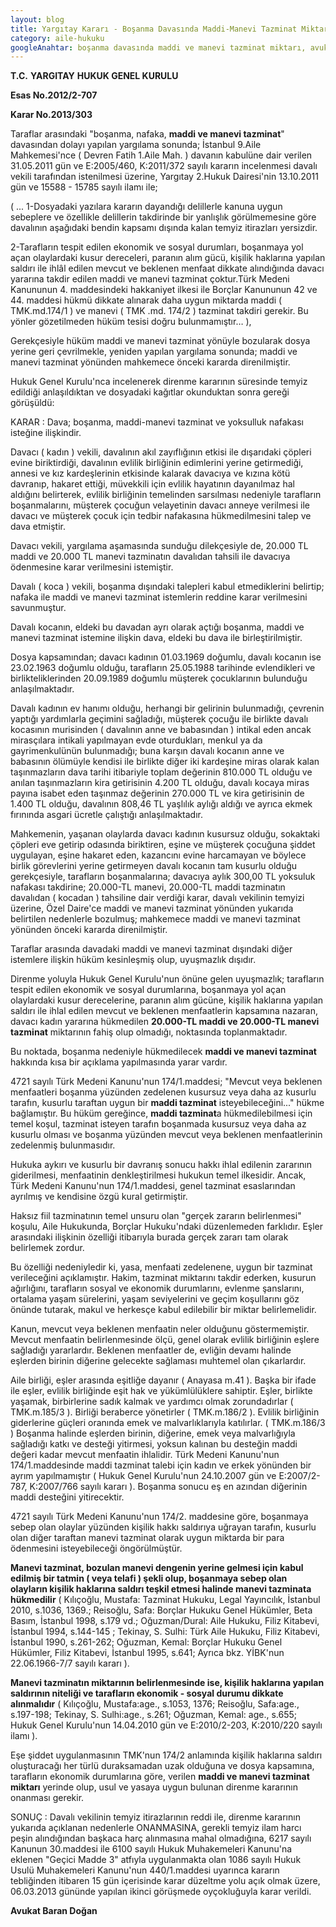 ```yaml
---
layout: blog
title: Yargıtay Kararı - Boşanma Davasında Maddi-Manevi Tazminat Miktarı
category: aile-hukuku
googleAnahtar: boşanma davasında maddi ve manevi tazminat miktarı, avukat, Avukat Baran Doğan
---
```

**T.C.**
**YARGITAY**
**HUKUK GENEL KURULU**


**Esas No.2012/2-707**

**Karar No.2013/303**

Taraflar arasındaki "boşanma, nafaka, **maddi ve manevi tazminat**" davasından dolayı yapılan yargılama sonunda; İstanbul 9.Aile Mahkemesi'nce ( Devren Fatih 1.Aile Mah. ) davanın kabulüne dair verilen 31.05.2011 gün ve E:2005/460, K:2011/372 sayılı kararın incelenmesi davalı vekili tarafından istenilmesi üzerine, Yargıtay 2.Hukuk Dairesi'nin 13.10.2011 gün ve 15588 - 15785 sayılı ilamı ile;

( ... 1-Dosyadaki yazılara kararın dayandığı delillerle kanuna uygun sebeplere ve özellikle delillerin takdirinde bir yanlışlık görülmemesine göre davalının aşağıdaki bendin kapsamı dışında kalan temyiz itirazları yersizdir.

2-Tarafların tespit edilen ekonomik ve sosyal durumları, boşanmaya yol açan olaylardaki kusur dereceleri, paranın alım gücü, kişilik haklarına yapılan saldırı ile ihlâl edilen mevcut ve beklenen menfaat dikkate alındığında davacı yararına takdir edilen maddi ve manevi tazminat çoktur.Türk Medeni Kanununun 4. maddesindeki hakkaniyet ilkesi ile Borçlar Kanununun 42 ve 44. maddesi hükmü dikkate alınarak daha uygun miktarda maddi ( TMK.md.174/1 ) ve manevi ( TMK .md. 174/2 ) tazminat takdiri gerekir. Bu yönler gözetilmeden hüküm tesisi doğru bulunmamıştır… ),

Gerekçesiyle hüküm maddi ve manevi tazminat yönüyle bozularak dosya yerine geri çevrilmekle, yeniden yapılan yargılama sonunda; maddi ve manevi tazminat yönünden mahkemece önceki kararda direnilmiştir.

Hukuk Genel Kurulu'nca incelenerek direnme kararının süresinde temyiz edildiği anlaşıldıktan ve dosyadaki kağıtlar okunduktan sonra gereği görüşüldü:

KARAR : Dava; boşanma, maddi-manevi tazminat ve yoksulluk nafakası isteğine ilişkindir.

Davacı ( kadın ) vekili, davalının akıl zayıflığının etkisi ile dışarıdaki çöpleri evine biriktirdiği, davalının evlilik birliğinin edimlerini yerine getirmediği, annesi ve kız kardeşlerinin etkisinde kalarak davacıya ve kızına kötü davranıp, hakaret ettiği, müvekkili için evlilik hayatının dayanılmaz hal aldığını belirterek, evlilik birliğinin temelinden sarsılması nedeniyle tarafların boşanmalarını, müşterek çocuğun velayetinin davacı anneye verilmesi ile davacı ve müşterek çocuk için tedbir nafakasına hükmedilmesini talep ve dava etmiştir.

Davacı vekili, yargılama aşamasında sunduğu dilekçesiyle de, 20.000 TL maddi ve 20.000 TL manevi tazminatın davalıdan tahsili ile davacıya ödenmesine karar verilmesini istemiştir.

Davalı ( koca ) vekili, boşanma dışındaki talepleri kabul etmediklerini belirtip; nafaka ile maddi ve manevi tazminat istemlerin reddine karar verilmesini savunmuştur.

Davalı kocanın, eldeki bu davadan ayrı olarak açtığı boşanma, maddi ve manevi tazminat istemine ilişkin dava, eldeki bu dava ile birleştirilmiştir.

Dosya kapsamından; davacı kadının 01.03.1969 doğumlu, davalı kocanın ise 23.02.1963 doğumlu olduğu, tarafların 25.05.1988 tarihinde evlendikleri ve birlikteliklerinden 20.09.1989 doğumlu müşterek çocuklarının bulunduğu anlaşılmaktadır.

Davalı kadının ev hanımı olduğu, herhangi bir gelirinin bulunmadığı, çevrenin yaptığı yardımlarla geçimini sağladığı, müşterek çocuğu ile birlikte davalı kocasının murisinden ( davalının anne ve babasından ) intikal eden ancak mirasçılara intikali yapılmayan evde oturdukları, menkul ya da gayrimenkulünün bulunmadığı; buna karşın davalı kocanın anne ve babasının ölümüyle kendisi ile birlikte diğer iki kardeşine miras olarak kalan taşınmazların dava tarihi itibariyle toplam değerinin 810.000 TL olduğu ve anılan taşınmazların kira getirisinin 4.200 TL olduğu, davalı kocaya miras payına isabet eden taşınmaz değerinin 270.000 TL ve kira getirisinin de 1.400 TL olduğu, davalının 808,46 TL yaşlılık aylığı aldığı ve ayrıca ekmek fırınında asgari ücretle çalıştığı anlaşılmaktadır.

Mahkemenin, yaşanan olaylarda davacı kadının kusursuz olduğu, sokaktaki çöpleri eve getirip odasında biriktiren, eşine ve müşterek çocuğuna şiddet uygulayan, eşine hakaret eden, kazancını evine harcamayan ve böylece birlik görevlerini yerine getirmeyen davalı kocanın tam kusurlu olduğu gerekçesiyle, tarafların boşanmalarına; davacıya aylık 300,00 TL yoksuluk nafakası takdirine; 20.000-TL manevi, 20.000-TL maddi tazminatın davalıdan ( kocadan ) tahsiline dair verdiği karar, davalı vekilinin temyizi üzerine, Özel Daire'ce maddi ve manevi tazminat yönünden yukarıda belirtilen nedenlerle bozulmuş; mahkemece maddi ve manevi tazminat yönünden önceki kararda direnilmiştir.

Taraflar arasında davadaki maddi ve manevi tazminat dışındaki diğer istemlere ilişkin hüküm kesinleşmiş olup, uyuşmazlık dışıdır.

Direnme yoluyla Hukuk Genel Kurulu'nun önüne gelen uyuşmazlık; tarafların tespit edilen ekonomik ve sosyal durumlarına, boşanmaya yol açan olaylardaki kusur derecelerine, paranın alım gücüne, kişilik haklarına yapılan saldırı ile ihlal edilen mevcut ve beklenen menfaatlerin kapsamına nazaran, davacı kadın yararına hükmedilen **20.000-TL maddi ve 20.000-TL manevi tazminat** miktarının fahiş olup olmadığı, noktasında toplanmaktadır.

Bu noktada, boşanma nedeniyle hükmedilecek **maddi ve manevi tazminat** hakkında kısa bir açıklama yapılmasında yarar vardır.

4721 sayılı Türk Medeni Kanunu'nun 174/1.maddesi; "Mevcut veya beklenen menfaatleri boşanma yüzünden zedelenen kusursuz veya daha az kusurlu tarafın, kusurlu taraftan uygun bir **maddi tazminat** isteyebileceğini..." hükme bağlamıştır. Bu hüküm gereğince, **maddi tazminat**a hükmedilebilmesi için temel koşul, tazminat isteyen tarafın boşanmada kusursuz veya daha az kusurlu olması ve boşanma yüzünden mevcut veya beklenen menfaatlerinin zedelenmiş bulunmasıdır.

Hukuka aykırı ve kusurlu bir davranış sonucu hakkı ihlal edilenin zararının giderilmesi, menfaatinin denkleştirilmesi hukukun temel ilkesidir. Ancak, Türk Medeni Kanunu'nun 174/1.maddesi, genel tazminat esaslarından ayrılmış ve kendisine özgü kural getirmiştir.

Haksız fiil tazminatının temel unsuru olan "gerçek zararın belirlenmesi" koşulu, Aile Hukukunda, Borçlar Hukuku'ndaki düzenlemeden farklıdır. Eşler arasındaki ilişkinin özelliği itibarıyla burada gerçek zararı tam olarak belirlemek zordur.

Bu özelliği nedeniyledir ki, yasa, menfaati zedelenene, uygun bir tazminat verileceğini açıklamıştır. Hakim, tazminat miktarını takdir ederken, kusurun ağırlığını, tarafların sosyal ve ekonomik durumlarını, evlenme şanslarını, ortalama yaşam sürelerini, yaşam seviyelerini ve geçim koşullarını göz önünde tutarak, makul ve herkesçe kabul edilebilir bir miktar belirlemelidir.

Kanun, mevcut veya beklenen menfaatin neler olduğunu göstermemiştir. Mevcut menfaatin belirlenmesinde ölçü, genel olarak evlilik birliğinin eşlere sağladığı yararlardır. Beklenen menfaatler de, evliğin devamı halinde eşlerden birinin diğerine gelecekte sağlaması muhtemel olan çıkarlardır.

Aile birliği, eşler arasında eşitliğe dayanır ( Anayasa m.41 ). Başka bir ifade ile eşler, evlilik birliğinde eşit hak ve yükümlülüklere sahiptir. Eşler, birlikte yaşamak, birbirlerine sadık kalmak ve yardımcı olmak zorundadırlar ( TMK.m.185/3 ). Birliği beraberce yönetirler ( TMK.m.186/2 ). Evlilik birliğinin giderlerine güçleri oranında emek ve malvarlıklarıyla katılırlar. ( TMK.m.186/3 ) Boşanma halinde eşlerden birinin, diğerine, emek veya malvarlığıyla sağladığı katkı ve desteği yitirmesi, yoksun kalınan bu desteğin maddi değeri kadar mevcut menfaatin ihlalidir. Türk Medeni Kanunu'nun 174/1.maddesinde maddi tazminat talebi için kadın ve erkek yönünden bir ayrım yapılmamıştır ( Hukuk Genel Kurulu'nun 24.10.2007 gün ve E:2007/2-787, K:2007/766 sayılı kararı ). Boşanma sonucu eş en azından diğerinin maddi desteğini yitirecektir.

4721 sayılı Türk Medeni Kanunu'nun 174/2. maddesine göre, boşanmaya sebep olan olaylar yüzünden kişilik hakkı saldırıya uğrayan tarafın, kusurlu olan diğer taraftan manevi tazminat olarak uygun miktarda bir para ödenmesini isteyebileceği öngörülmüştür.

**Manevi tazminat, bozulan manevi dengenin yerine gelmesi için kabul edilmiş bir tatmin ( veya telafi ) şekli olup, boşanmaya sebep olan olayların kişilik haklarına saldırı teşkil etmesi halinde manevi tazminata hükmedilir** ( Kılıçoğlu, Mustafa: Tazminat Hukuku, Legal Yayıncılık, İstanbul 2010, s.1036, 1369.; Reisoğlu, Safa: Borçlar Hukuku Genel Hükümler, Beta Basım, İstanbul 1998, s.179 vd.; Oğuzman/Dural: Aile Hukuku, Filiz Kitabevi, İstanbul 1994, s.144-145 ; Tekinay, S. Sulhi: Türk Aile Hukuku, Filiz Kitabevi, İstanbul 1990, s.261-262; Oğuzman, Kemal: Borçlar Hukuku Genel Hükümler, Filiz Kitabevi, İstanbul 1995, s.641; Ayrıca bkz. YİBK'nun 22.06.1966-7/7 sayılı kararı ).

**Manevi tazminatın miktarının belirlenmesinde ise, kişilik haklarına yapılan saldırının niteliği ve tarafların ekonomik - sosyal durumu dikkate alınmalıdır** ( Kılıçoğlu, Mustafa:age., s.1053, 1376; Reisoğlu, Safa:age., s.197-198; Tekinay, S. Sulhi:age., s.261; Oğuzman, Kemal: age., s.655; Hukuk Genel Kurulu'nun 14.04.2010 gün ve E:2010/2-203, K:2010/220 sayılı ilamı ).

Eşe şiddet uygulanmasının TMK'nun 174/2 anlamında kişilik haklarına saldırı oluşturacağı her türlü duraksamadan uzak olduğuna ve dosya kapsamına, tarafların ekonomik durumlarına göre, verilen **maddi ve manevi tazminat miktarı** yerinde olup, usul ve yasaya uygun bulunan direnme kararının onanması gerekir.

SONUÇ : Davalı vekilinin temyiz itirazlarının reddi ile, direnme kararının yukarıda açıklanan nedenlerle ONANMASINA, gerekli temyiz ilam harcı peşin alındığından başkaca harç alınmasına mahal olmadığına, 6217 sayılı Kanunun 30.maddesi ile 6100 sayılı Hukuk Muhakemeleri Kanunu'na eklenen "Geçici Madde 3" atfıyla uygulanmakta olan 1086 sayılı Hukuk Usulü Muhakemeleri Kanunu'nun 440/1.maddesi uyarınca kararın tebliğinden itibaren 15 gün içerisinde karar düzeltme yolu açık olmak üzere, 06.03.2013 gününde yapılan ikinci görüşmede oyçokluğuyla karar verildi.

**Avukat Baran Doğan**
